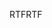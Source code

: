<span data-ttu-id="559eb-101">RTF</span><span class="sxs-lookup"><span data-stu-id="559eb-101">RTF</span></span>